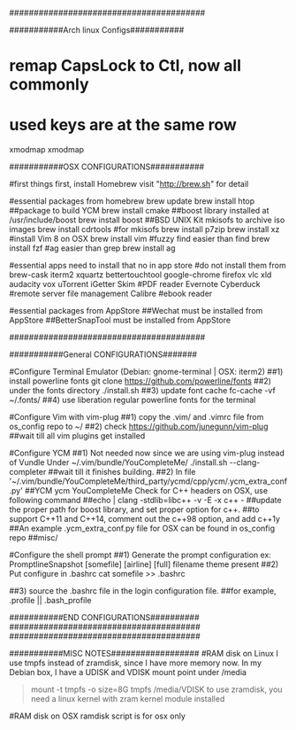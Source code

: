 ########################################

###########Arch linux Configs###########
# remap CapsLock to Ctl, now all commonly
# used keys are at the same row
xmodmap xmodmap

###########OSX CONFIGURATIONS###########

#first things first, install Homebrew
visit "http://brew.sh" for detail

#essential packages from homebrew
brew update
brew install htop
##package to build YCM
brew install cmake
##boost library installed at /usr/include/boost
brew install boost
##BSD UNIX Kit mkisofs to archive iso images
brew install cdrtools #for mkisofs
brew install p7zip
brew install xz
#install Vim 8 on OSX
brew install vim
#fuzzy find easier than find
brew install fzf
#ag easier than grep
brew install ag

#essential apps need to install that no in app store
#do not install them from brew-cask
iterm2
xquartz
bettertouchtool
google-chrome
firefox
vlc
xld
audacity
vox
uTorrent
iGetter
Skim		#PDF reader
Evernote
Cyberduck	#remote server file management
Calibre	#ebook reader

#essential packages from AppStore
##Wechat must be installed from AppStore
##BetterSnapTool must be installed from AppStore

########################################

###########General CONFIGURATIONS#######

#Configure Terminal Emulator (Debian: gnome-terminal | OSX: iterm2)
##1) install powerline fonts
git clone https://github.com/powerline/fonts
##2) under the fonts directory
./install.sh
##3) update font cache
fc-cache -vf ~/.fonts/
##4) use liberation regular powerline fonts for the terminal

#Configure Vim with vim-plug
##1) copy the .vim/ and .vimrc file from os_config repo to ~/
##2) check https://github.com/junegunn/vim-plug
##wait till all vim plugins get installed

#Configure YCM
##1) Not needed now since we are using vim-plug instead of Vundle
Under ~/.vim/bundle/YouCompleteMe/
./install.sh --clang-completer
##wait till it finishes building.
##2) In file
'~/.vim/bundle/YouCompleteMe/third_party/ycmd/cpp/ycm/.ycm_extra_conf.py'
##YCM ycm YouCompleteMe Check for C++ headers on OSX, use following command
##echo | clang -stdlib=libc++ -v -E -x c++ -
##update the proper path for boost library, and set proper option for c++.
##to support C++11 and C++14, comment out the c++98 option, and add c++1y
##An example .ycm_extra_conf.py file for OSX can be found in os_config repo
##misc/

#Configure the shell prompt
##1) Generate the prompt configuration
ex:	PromptlineSnapshot	[somefile]	[airline]	[full]
												filename		theme			present
##2) Put configure in .bashrc
cat somefile >> .bashrc

##3) source the .bashrc file in the login configuration file.
##for example, .profile || .bash_profile



###########END CONFIGURATIONS##########
#######################################
#######################################



###########MISC NOTES##################
#RAM disk on Linux
I use tmpfs instead of zramdisk, since I have more memory now.
In my Debian box, I have a UDISK and VDISK mount point under /media
> mount -t tmpfs -o size=8G tmpfs /media/VDISK
to use zramdisk,
you need a linux kernel with zram kernel module installed

#RAM disk on OSX
ramdisk script is for osx only
